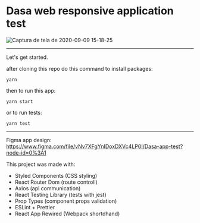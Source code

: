# Dasa web responsive application test
![Captura de tela de 2020-09-09 15-18-25](https://user-images.githubusercontent.com/37991230/92637808-c0703880-f2af-11ea-8cc2-43d7b2aab69c.png)

----

Let's get started.

after cloning this repo do this command to install packages:

```yarn```

then to run this app:

```yarn start```

or to run tests:

```yarn test```

----

Figma app design:
https://www.figma.com/file/vNv7XFgYnIDoxDXVc4LP0I/Dasa-app-test?node-id=0%3A1

This project was made with: 
- Styled Components (CSS styling)
- React Router Dom (route controll)
- Axios (api communication)
- React Testing Library (tests with jest)
- Prop Types (component props validation)
- ESLint + Prettier
- React App Rewired (Webpack shortdhand)

